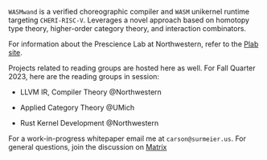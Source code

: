 `WASMwand` is a verified choreographic compiler and `WASM` unikernel runtime 
targeting `CHERI-RISC-V`. Leverages a novel approach based on homotopy
type theory, higher-order category theory, and interaction combinators. 

For information about the Prescience Lab at Northwestern, refer to the 
[Plab site](http://presciencelab.org/).

Projects related to reading groups are hosted here as well. For Fall Quarter 
2023, here are the reading groups in session:

- LLVM IR, Compiler Theory @Northwestern

- Applied Category Theory @UMich

- Rust Kernel Development @Northwestern

For a work-in-progress whitepaper email me at `carson@surmeier.us`. For general questions, join the discussion on [Matrix](https://matrix.wasmwand.com)

